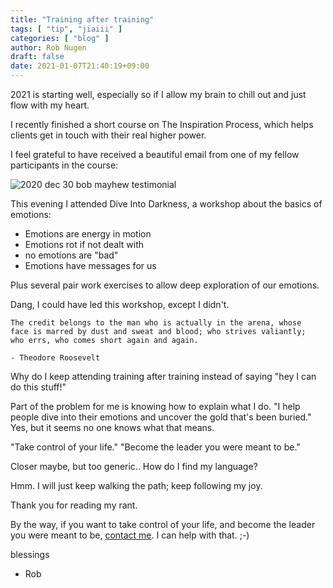 ```yaml
---
title: "Training after training"
tags: [ "tip", "jiaiii" ]
categories: [ "blog" ]
author: Rob Nugen
draft: false
date: 2021-01-07T21:40:19+09:00
---
```


2021 is starting well, especially so if I allow my brain to chill out
and just flow with my heart.

I recently finished a short course on The Inspiration Process, which
helps clients get in touch with their real higher power.

I feel grateful to have received a beautiful email from one of my
fellow participants in the course:

![2020 dec 30 bob mayhew testimonial](//b.robnugen.com/blog/2021/2020_dec_30_bob_mayhew_testimonial.png)

This evening I attended Dive Into Darkness, a workshop about the
basics of emotions:

* Emotions are energy in motion
* Emotions rot if not dealt with
* no emotions are "bad"
* Emotions have messages for us

Plus several pair work exercises to allow deep exploration of our
emotions.

Dang, I could have led this workshop, except I didn't.

    The credit belongs to the man who is actually in the arena, whose
    face is marred by dust and sweat and blood; who strives valiantly;
    who errs, who comes short again and again.

    - Theodore Roosevelt

Why do I keep attending training after training instead of saying "hey
I can do this stuff!"

Part of the problem for me is knowing how to explain what I do.  "I
help people dive into their emotions and uncover the gold that's been
buried."  Yes, but it seems no one knows what that means.

"Take control of your life."  "Become the leader you were meant to
be."

Closer maybe, but too generic..   How do I find my language?

Hmm.  I will just keep walking the path; keep following my joy.

Thank you for reading my rant.

By the way, if you want to take control of your life, and become the
leader you were meant to be, [contact me](/contact/).  I can help with
that.  ;-)

   blessings
   - Rob
